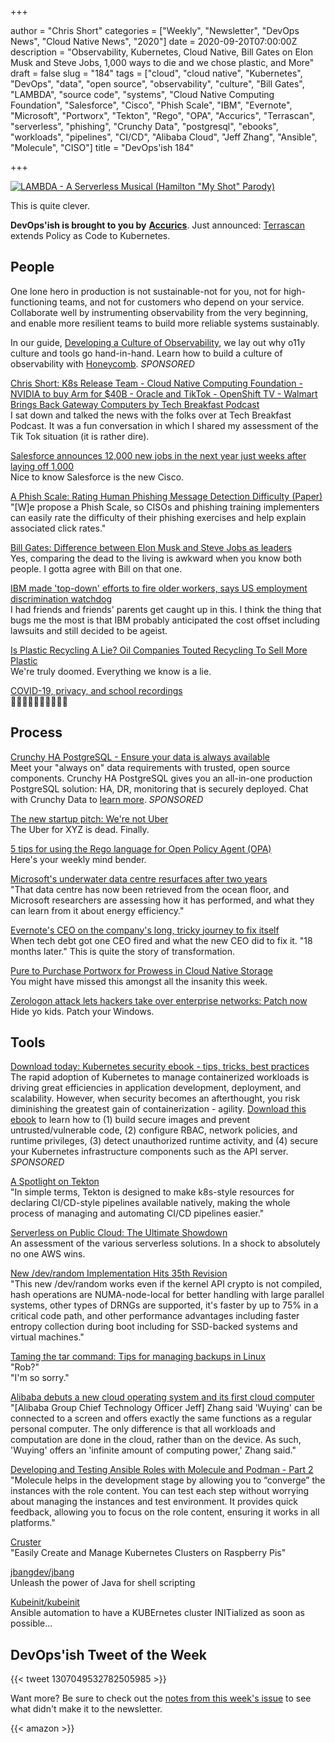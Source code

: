 +++

author = "Chris Short"
categories = ["Weekly", "Newsletter", "DevOps News", "Cloud Native News", "2020"]
date = 2020-09-20T07:00:00Z
description = "Observability, Kubernetes, Cloud Native, Bill Gates on Elon Musk and Steve Jobs, 1,000 ways to die and we chose plastic, and More"
draft = false
slug = "184"
tags = ["cloud", "cloud native", "Kubernetes", "DevOps", "data", "open source", "observability", "culture", "Bill Gates", "LAMBDA", "source code", "systems", "Cloud Native Computing Foundation", "Salesforce", "Cisco", "Phish Scale", "IBM", "Evernote", "Microsoft", "Portworx", "Tekton", "Rego", "OPA", "Accurics", "Terrascan", "serverless", "phishing", "Crunchy Data", "postgresql", "ebooks", "workloads", "pipelines", "CI/CD", "Alibaba Cloud", "Jeff Zhang", "Ansible", "Molecule", "CISO"]
title = "DevOps'ish 184"

+++

[![LAMBDA - A Serverless Musical (Hamilton "My Shot" Parody)](/images/LAMBDA-A-Serverless-Musical-Hamilton-My-Shot-Parody.png)](https://youtu.be/zMua0cuhFnc?utm_source=newsletter&utm_medium=email&utm_campaign=devopsish_184)

This is quite clever.

**DevOps'ish is brought to you by** [**Accurics**](https://www.accurics.com/). Just announced: [Terrascan](https://www.accurics.com/blog/products/terrascan-kubernetes/?utm_source=newsletter&utm_medium=email&utm_campaign=devopsish_184) extends Policy as Code to Kubernetes.

## People

One lone hero in production is not sustainable-not for you, not for high-functioning teams, and not for customers who depend on your service. Collaborate well by instrumenting observability from the very beginning, and enable more resilient teams to build more reliable systems sustainably.

In our guide, [Developing a Culture of Observability](https://info.honeycomb.io/developing-a-culture-of-observability-devopsish?&utm_source=devopsish&utm_medium=newsletter&utm_campaign=ad&utm_content=developing-a-culture-of-observability-devopsish), we lay out why o11y culture and tools go hand-in-hand. Learn how to build a culture of observability with [Honeycomb](https://ui.honeycomb.io/signup/?&utm_source=devopsish&utm_medium=newsletter&utm_campaign=ad&utm_content=product-signup). *SPONSORED*

[Chris Short: K8s Release Team - Cloud Native Computing Foundation - NVIDIA to buy Arm for $40B - Oracle and TikTok - OpenShift TV - Walmart Brings Back Gateway Computers by Tech Breakfast Podcast](https://anchor.fm/techbreakfast/episodes/Chris-Short-K8s-Release-Team---Cloud-Native-Computing-Foundation---NVIDIA-to-buy-Arm-for-40B---Oracle-and-TikTok---OpenShift-TV---Walmart-Brings-Back-Gateway-Computers-ejk8n1)  
I sat down and talked the news with the folks over at Tech Breakfast Podcast. It was a fun conversation in which I shared my assessment of the Tik Tok situation (it is rather dire).

[Salesforce announces 12,000 new jobs in the next year just weeks after laying off 1,000](https://techcrunch.com/2020/09/18/salesforce-announces-12000-new-jobs-in-the-next-year-just-weeks-after-laying-off-1000/)  
Nice to know Salesforce is the new Cisco.

[A Phish Scale: Rating Human Phishing Message Detection Difficulty (Paper)](https://www.ndss-symposium.org/wp-content/uploads/2019/02/usec2019_02-4_Steves_paper.pdf)  
"[W]e propose a Phish Scale, so CISOs and phishing training implementers can easily rate the difficulty of their phishing exercises and help explain associated click rates."

[Bill Gates: Difference between Elon Musk and Steve Jobs as leaders](https://www.cnbc.com/2020/09/18/bill-gates-difference-between-elon-musk-and-steve-jobs-as-leaders.html)  
Yes, comparing the dead to the living is awkward when you know both people. I gotta agree with Bill on that one.

[IBM made 'top-down' efforts to fire older workers, says US employment discrimination watchdog](https://www.theregister.com/2020/09/14/ibm_age_discrimination_finding/)  
I had friends and friends' parents get caught up in this. I think the thing that bugs me the most is that IBM probably anticipated the cost offset including lawsuits and still decided to be ageist.

[Is Plastic Recycling A Lie? Oil Companies Touted Recycling To Sell More Plastic](https://www.npr.org/2020/09/11/897692090/how-big-oil-misled-the-public-into-believing-plastic-would-be-recycled)  
We're truly doomed. Everything we know is a lie.

[COVID-19, privacy, and school recordings](https://iapp.org/news/a/covid-19-privacy-and-school-recordings/)  
🍿🍿🍿🍿🍿🍿🍿🍿🍿🍿

## Process

[Crunchy HA PostgreSQL - Ensure your data is always available](https://www.crunchydata.com/products/crunchy-high-availability-postgresql/?utm_source=DevOpsish&utm_medium=Week4&utm_campaign=CrunchyHA2)  
Meet your "always on" data requirements with trusted, open source components. Crunchy HA PostgreSQL gives you an all-in-one production PostgreSQL solution: HA, DR, monitoring that is securely deployed. Chat with Crunchy Data to [learn more](https://www.crunchydata.com/products/crunchy-high-availability-postgresql/?utm_source=DevOpsish&utm_medium=Week4&utm_campaign=CrunchyHA2). *SPONSORED*

[The new startup pitch: We're not Uber](https://www.sfchronicle.com/business/article/The-new-startup-pitch-We-re-not-Uber-15579206.php)  
The Uber for XYZ is dead. Finally.

[5 tips for using the Rego language for Open Policy Agent (OPA)](https://www.fugue.co/blog/5-tips-for-using-the-rego-language-for-open-policy-agent-opa)  
Here's your weekly mind bender.

[Microsoft's underwater data centre resurfaces after two years](https://www.bbc.com/news/technology-54146718)  
"That data centre has now been retrieved from the ocean floor, and Microsoft researchers are assessing how it has performed, and what they can learn from it about energy efficiency."

[Evernote's CEO on the company's long, tricky journey to fix itself](https://www.protocol.com/evernote-reboot-ian-small)  
When tech debt got one CEO fired and what the new CEO did to fix it. "18 months later." This is quite the story of transformation.

[Pure to Purchase Portworx for Prowess in Cloud Native Storage](https://thenewstack.io/pure-to-purchase-portworx-for-prowess-in-cloud-native-storage/)  
You might have missed this amongst all the insanity this week.

[Zerologon attack lets hackers take over enterprise networks: Patch now](https://www.zdnet.com/article/zerologon-attack-lets-hackers-take-over-enterprise-networks/)  
Hide yo kids. Patch your Windows.

## Tools

[Download today: Kubernetes security ebook - tips, tricks, best practices](https://security.stackrox.com/kubernetes-security-ebook-tips-tricks-best-practices.html?Source=DevOpsish&LSource=DevOpsish)  
The rapid adoption of Kubernetes to manage containerized workloads is driving great efficiencies in application development, deployment, and scalability. However, when security becomes an afterthought, you risk diminishing the greatest gain of containerization - agility. [Download this ebook](https://security.stackrox.com/kubernetes-security-ebook-tips-tricks-best-practices.html?Source=DevOpsish&LSource=DevOpsish) to learn how to (1) build secure images and prevent untrusted/vulnerable code, (2) configure RBAC, network policies, and runtime privileges, (3) detect unauthorized runtime activity, and (4) secure your Kubernetes infrastructure components such as the API server. *SPONSORED*

[A Spotlight on Tekton](https://caylent.com/spotlight-on-tekton)  
"In simple terms, Tekton is designed to make k8s-style resources for declaring CI/CD-style pipelines available natively, making the whole process of managing and automating CI/CD pipelines easier."

[Serverless on Public Cloud: The Ultimate Showdown](https://thenewstack.io/serverless-on-public-cloud-the-ultimate-showdown/)  
An assessment of the various serverless solutions. In a shock to absolutely no one AWS wins.

[New /dev/random Implementation Hits 35th Revision](https://www.phoronix.com/scan.php?page=news_item&px=LRNG-dev-random-35)  
"This new /dev/random works even if the kernel API crypto is not compiled, hash operations are NUMA-node-local for better handling with large parallel systems, other types of DRNGs are supported, it's faster by up to 75% in a critical code path, and other performance advantages including faster entropy collection during boot including for SSD-backed systems and virtual machines."

[Taming the tar command: Tips for managing backups in Linux](https://www.redhat.com/sysadmin/taming-tar-command?utm_source=newsletter&utm_medium=email&utm_campaign=devopsish_184)  
"Rob?"  
"I'm so sorry."

[Alibaba debuts a new cloud operating system and its first cloud computer](https://siliconangle.com/2020/09/17/alibaba-debuts-new-cloud-operating-system-first-cloud-computer/)  
"[Alibaba Group Chief Technology Officer Jeff] Zhang said 'Wuying' can be connected to a screen and offers exactly the same functions as a regular personal computer. The only difference is that all workloads and computation are done in the cloud, rather than on the device. As such, 'Wuying' offers an 'infinite amount of computing power,' Zhang said."

[Developing and Testing Ansible Roles with Molecule and Podman - Part 2](https://www.ansible.com/blog/developing-and-testing-ansible-roles-with-molecule-and-podman-part-2?utm_source=newsletter&utm_medium=email&utm_campaign=devopsish_184)  
"Molecule helps in the development stage by allowing you to “converge” the instances with the role content. You can test each step without worrying about managing the instances and test environment. It provides quick feedback, allowing you to focus on the role content, ensuring it works in all platforms."

[Cruster](https://cruster.io/)  
"Easily Create and Manage Kubernetes Clusters on Raspberry Pis"

[jbangdev/jbang](https://github.com/jbangdev/jbang)  
Unleash the power of Java for shell scripting

[Kubeinit/kubeinit](https://github.com/kubeinit/kubeinit)  
Ansible automation to have a KUBErnetes cluster INITialized as soon as possible...

## DevOps'ish Tweet of the Week

{{< tweet 1307049532782505985 >}}

Want more? Be sure to check out the [notes from this week's issue](https://devopsish.com/184/notes/) to see what didn't make it to the newsletter.

{{< amazon >}}
